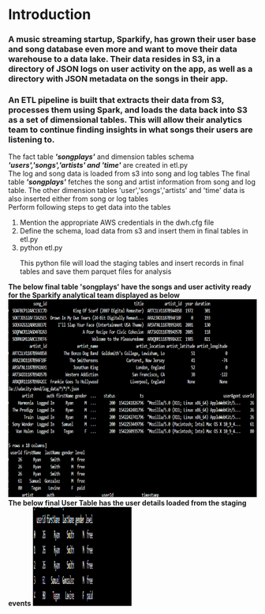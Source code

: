 <h1>Introduction</h1>
<h3>
A music streaming startup, Sparkify, has grown their user base and song database even more and want to move their data warehouse to a data lake. Their data resides in S3, in a directory of JSON logs on user activity on the app, as well as a directory with JSON metadata on the songs in their app.</h3>
<h3>An ETL pipeline is built that extracts their data from S3, processes them using Spark, and loads the data back into S3 as a set of dimensional tables. This will allow their analytics team to continue finding insights in what songs their users are listening to.</h3>
<p>The fact table <strong><em>'songplays'</em></strong> and dimension tables schema <strong><em>'users','songs','artists' and 'time'</em></strong> are created in etl.py<br>
The log and song data is loaded from s3 into song and log tables
The final table <strong><em>'songplays'</em></strong> fetches the song and artist information from song and log table. The other dimension tables 'user','songs','artists' and 'time' data is also inserted either from song or log tables<br>
Perform following steps to get data into the tables <br>
<ol>
<li>Mention the appropriate AWS credentials in the dwh.cfg file</li>
<li>Define the schema, load data from s3 and insert them in final tables in etl.py</li>
<li>python etl.py</li>
    <p>This python file will load the staging tables and insert records in final tables and save them parquet files for analysis</p>
</ol>
<strong>The below final table 'songplays' have the songs and user activity ready for the Sparkify analytical team displayed as below</strong>
<img src="DataLakeScreenshots.PNG" width="1500" height="400" alt="Screenshot"/>
<strong>The below final User Table has the user details loaded from the staging events</strong>
<img src="DataLakeUsersTable.PNG" width="200" height="200" alt="Screenshot"/>
</p> 
